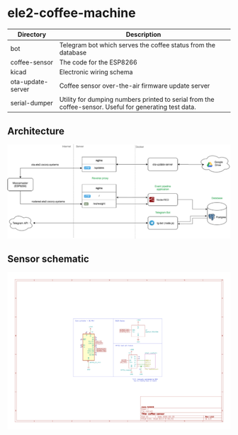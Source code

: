 # ele2-coffee-machine

| Directory         | Description                                                                                            |
|-------------------|--------------------------------------------------------------------------------------------------------|
| bot               | Telegram bot which serves the coffee status from the database                                          |
| coffee-sensor     | The code for the ESP8266                                                                               |
| kicad             | Electronic wiring schema                                                                               |
| ota-update-server | Coffee sensor over-the-air firmware update server                                                      |
| serial-dumper     | Utility for dumping numbers printed to serial from the coffee-sensor. Useful for generating test data. |

## Architecture

![](https://github.com/cxcorp/ele2-coffee-machine/raw/master/documentation/architecture-v2.png)

## Sensor schematic

![](https://github.com/cxcorp/ele2-coffee-machine/raw/master/documentation/schematic-v2.png)
